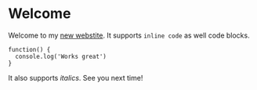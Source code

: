 # Welcome

Welcome to my [new webstite](https://lachlan-miller.me). It supports `inline code` as well code blocks.

```
function() {
  console.log('Works great')
}
```

It also supports *italics*. See you next time!

